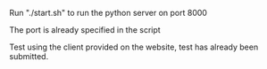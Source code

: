 Run "./start.sh" to run the python server on port 8000

The port is already specified in the script

Test using the client provided on the website, test has already been submitted.
